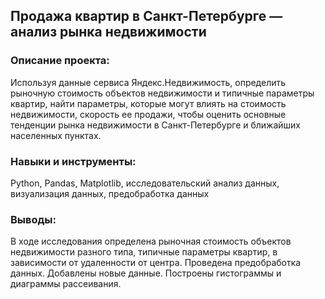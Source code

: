 ## Продажа квартир в Санкт-Петербурге — анализ рынка недвижимости
### Описание проекта:
Используя данные сервиса Яндекс.Недвижимость, определить рыночную стоимость объектов недвижимости и типичные параметры квартир, найти параметры, которые могут влиять на стоимость недвижимости, скорость ее продажи, чтобы оценить основные тенденции рынка недвижимости в Санкт-Петербурге и ближайших населенных пунктах.
### Навыки и инструменты: 
Python, Pandas, Matplotlib, исследовательский анализ данных, визуализация данных, предобработка данных
### Выводы: 
В ходе исследования определена рыночная стоимость объектов недвижимости разного типа, типичные параметры квартир, в зависимости от удаленности от центра. Проведена предобработка данных. Добавлены новые данные. Построены гистограммы и диаграммы рассеивания.
